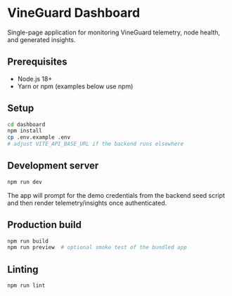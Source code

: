 # VineGuard Dashboard

Single-page application for monitoring VineGuard telemetry, node health, and generated insights.

## Prerequisites

- Node.js 18+
- Yarn or npm (examples below use npm)

## Setup

```bash
cd dashboard
npm install
cp .env.example .env
# adjust VITE_API_BASE_URL if the backend runs elsewhere
```

## Development server

```bash
npm run dev
```

The app will prompt for the demo credentials from the backend seed script and then render
telemetry/insights once authenticated.

## Production build

```bash
npm run build
npm run preview  # optional smoke test of the bundled app
```

## Linting

```bash
npm run lint
```
